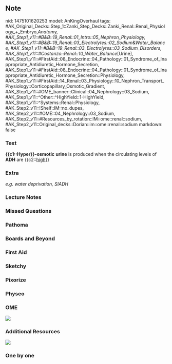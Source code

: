 ## Note
nid: 1475101620253
model: AnKingOverhaul
tags: #AK_Original_Decks::Step_1::Zanki_Step_Decks::Zanki_Renal::Renal_Physiology_+_Embryo,_Anatomy, #AK_Step1_v11::#B&B::19_Renal::01_Intro::05_Nephron_Physiology, #AK_Step1_v11::#B&B::19_Renal::03_Electrolytes::02_Sodium_&_Water_Balance, #AK_Step1_v11::#B&B::19_Renal::03_Electrolytes::03_Sodium_Disorders, #AK_Step1_v11::#Costanzo::Renal::10_Water_Balance_[Urine], #AK_Step1_v11::#FirstAid::08_Endocrine::04_Pathology::01_Syndrome_of_Inappropriate_Antidiuretic_Hormone_Secretion, #AK_Step1_v11::#FirstAid::08_Endocrine::04_Pathology::01_Syndrome_of_Inappropriate_Antidiuretic_Hormone_Secretion::Physiology, #AK_Step1_v11::#FirstAid::14_Renal::03_Physiology::10_Nephron_Transport_Physiology::Corticopapillary_Osmotic_Gradient, #AK_Step1_v11::#OME_banner::Clinical::04_Nephrology::03_Sodium, #AK_Step1_v11::^Other::^HighYield::1-HighYield, #AK_Step1_v11::^Systems::Renal::Physiology, #AK_Step2_v11::!Shelf::IM::no_dupes, #AK_Step2_v11::#OME::04_Nephrology::03_Sodium, #AK_Step2_v11::#Resources_by_rotation::IM::ome::renal::sodium, #AK_Step2_v11::Original_decks::Dorian::im::ome::renal::sodium
markdown: false

### Text
<div>
  <b>{{c1::Hyper}}-osmotic</b> <b>urine</b> is produced when the
  circulating levels of <b>ADH</b> are {{c2::<u>high</u>}}
</div>

### Extra
<i>e.g. water deprivation, SIADH</i>

### Lecture Notes


### Missed Questions


### Pathoma


### Boards and Beyond


### First Aid


### Sketchy


### Pixorize


### Physeo


### OME
<div class="ome-widget">
  <a href=
  "https://onlinemeded.org/spa/nephrology/sodium/acquire?ref=anki"><img src="_OME_AnkiFlashcards_Lesson_5.png"></a>
</div>

### Additional Resources
<img src="paste-192732362440705.jpg" style="font-weight: 700;"
class="resizer">

### One by one

